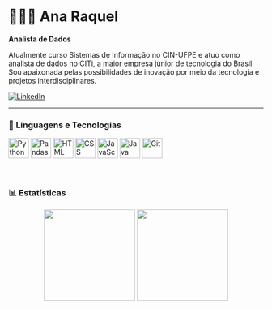 # 👩🏽‍💻 Ana Raquel

**Analista de Dados**

Atualmente curso Sistemas de Informação no CIN-UFPE e  atuo como analista de dados no CITi, a maior empresa júnior de tecnologia do Brasil. Sou apaixonada pelas possibilidades de inovação por meio da tecnologia e projetos interdisciplinares.

<p align="left">
  <a href="https://www.linkedin.com/in/ana-rodrigues-1b2844286/" target="_blank">
    <img 
      alt="LinkedIn" 
      title="Conecte-se comigo no LinkedIn" 
      src="https://img.shields.io/badge/-LinkedIn-%230A66C2?style=for-the-badge&logo=linkedin&logoColor=white"
    />
  </a>
  </p>

---

### 🤖 Linguagens e Tecnologias

<p align="left">
  <img 
    alt="Python" 
    title="Python"
    width="40px" 
    src="https://cdn.jsdelivr.net/gh/devicons/devicon@latest/icons/python/python-original.svg" 
  />
  <img 
    alt="Pandas" 
    title="Pandas"
    width="40px" 
    src="https://cdn.jsdelivr.net/gh/devicons/devicon@latest/icons/pandas/pandas-original.svg" 
  />
  <img 
    alt="HTML"
    title="HTML" 
    width="40px" 
    src="https://cdn.jsdelivr.net/gh/devicons/devicon@latest/icons/html5/html5-original.svg" 
  />
  <img 
    alt="CSS" 
    title="CSS"
    width="40px" 
    src="https://cdn.jsdelivr.net/gh/devicons/devicon@latest/icons/css3/css3-original.svg" 
  />
  <img 
    alt="JavaScript" 
    title="JavaScript"
    width="40px" 
    src="https://cdn.jsdelivr.net/gh/devicons/devicon@latest/icons/javascript/javascript-original.svg" 
  />
  <img 
    alt="Java" 
    title="Java"
    width="40px" 
    src="https://cdn.jsdelivr.net/gh/devicons/devicon@latest/icons/java/java-original.svg" 
  />
  <img 
    alt="Git" 
    title="Git"
    width="40px" 
    src="https://cdn.jsdelivr.net/gh/devicons/devicon@latest/icons/git/git-original.svg" 
  />
</p>

<br/>

### 📊 Estatísticas

<p align="center">
  <img 
    height="180em" 
    src="https://github-readme-stats.vercel.app/api?username=anaraque-l&show_icons=true&theme=tokyonight&include_all_commits=true&count_private=true&locale=pt-br"
  />
  <img 
    height="180em" 
    src="https://github-readme-stats.vercel.app/api/top-langs/?username=anaraque-l&layout=compact&langs_count=7&theme=tokyonight&locale=pt-br"
  />
</p>
